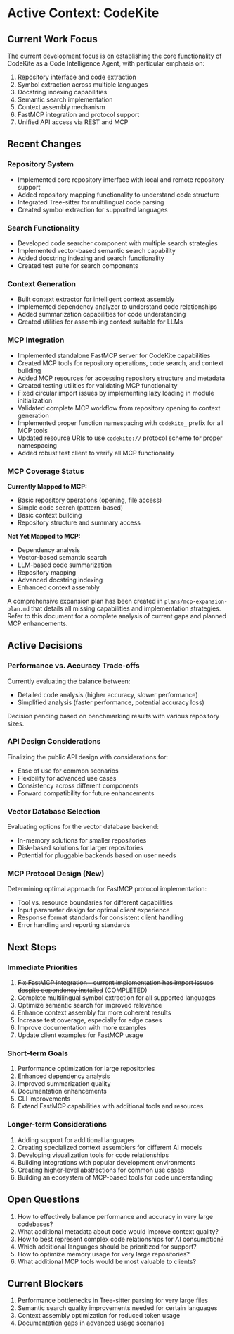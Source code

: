 # Active Context: CodeKite

## Current Work Focus

The current development focus is on establishing the core functionality of CodeKite as a Code Intelligence Agent, with particular emphasis on:

1. Repository interface and code extraction
2. Symbol extraction across multiple languages
3. Docstring indexing capabilities
4. Semantic search implementation
5. Context assembly mechanism
6. FastMCP integration and protocol support
7. Unified API access via REST and MCP

## Recent Changes

### Repository System

- Implemented core repository interface with local and remote repository support
- Added repository mapping functionality to understand code structure
- Integrated Tree-sitter for multilingual code parsing
- Created symbol extraction for supported languages

### Search Functionality

- Developed code searcher component with multiple search strategies
- Implemented vector-based semantic search capability
- Added docstring indexing and search functionality
- Created test suite for search components

### Context Generation

- Built context extractor for intelligent context assembly
- Implemented dependency analyzer to understand code relationships
- Added summarization capabilities for code understanding
- Created utilities for assembling context suitable for LLMs

### MCP Integration

- Implemented standalone FastMCP server for CodeKite capabilities
- Created MCP tools for repository operations, code search, and context building
- Added MCP resources for accessing repository structure and metadata
- Created testing utilities for validating MCP functionality
- Fixed circular import issues by implementing lazy loading in module initialization
- Validated complete MCP workflow from repository opening to context generation
- Implemented proper function namespacing with `codekite_` prefix for all MCP tools
- Updated resource URIs to use `codekite://` protocol scheme for proper namespacing
- Added robust test client to verify all MCP functionality

### MCP Coverage Status

**Currently Mapped to MCP:**

- Basic repository operations (opening, file access)
- Simple code search (pattern-based)
- Basic context building
- Repository structure and summary access

**Not Yet Mapped to MCP:**

- Dependency analysis
- Vector-based semantic search
- LLM-based code summarization
- Repository mapping
- Advanced docstring indexing
- Enhanced context assembly

A comprehensive expansion plan has been created in `plans/mcp-expansion-plan.md` that details all missing capabilities and implementation strategies. Refer to this document for a complete analysis of current gaps and planned MCP enhancements.

## Active Decisions

### Performance vs. Accuracy Trade-offs

Currently evaluating the balance between:

- Detailed code analysis (higher accuracy, slower performance)
- Simplified analysis (faster performance, potential accuracy loss)

Decision pending based on benchmarking results with various repository sizes.

### API Design Considerations

Finalizing the public API design with considerations for:

- Ease of use for common scenarios
- Flexibility for advanced use cases
- Consistency across different components
- Forward compatibility for future enhancements

### Vector Database Selection

Evaluating options for the vector database backend:

- In-memory solutions for smaller repositories
- Disk-based solutions for larger repositories
- Potential for pluggable backends based on user needs

### MCP Protocol Design (New)

Determining optimal approach for FastMCP protocol implementation:

- Tool vs. resource boundaries for different capabilities
- Input parameter design for optimal client experience
- Response format standards for consistent client handling
- Error handling and reporting standards

## Next Steps

### Immediate Priorities

1. ~~Fix FastMCP integration - current implementation has import issues despite dependency installed~~ (COMPLETED)
2. Complete multilingual symbol extraction for all supported languages
3. Optimize semantic search for improved relevance
4. Enhance context assembly for more coherent results
5. Increase test coverage, especially for edge cases
6. Improve documentation with more examples
7. Update client examples for FastMCP usage

### Short-term Goals

1. Performance optimization for large repositories
2. Enhanced dependency analysis
3. Improved summarization quality
4. Documentation enhancements
5. CLI improvements
6. Extend FastMCP capabilities with additional tools and resources

### Longer-term Considerations

1. Adding support for additional languages
2. Creating specialized context assemblers for different AI models
3. Developing visualization tools for code relationships
4. Building integrations with popular development environments
5. Creating higher-level abstractions for common use cases
6. Building an ecosystem of MCP-based tools for code understanding

## Open Questions

1. How to effectively balance performance and accuracy in very large codebases?
2. What additional metadata about code would improve context quality?
3. How to best represent complex code relationships for AI consumption?
4. Which additional languages should be prioritized for support?
5. How to optimize memory usage for very large repositories?
6. What additional MCP tools would be most valuable to clients?

## Current Blockers

1. Performance bottlenecks in Tree-sitter parsing for very large files
2. Semantic search quality improvements needed for certain languages
3. Context assembly optimization for reduced token usage
4. Documentation gaps in advanced usage scenarios
